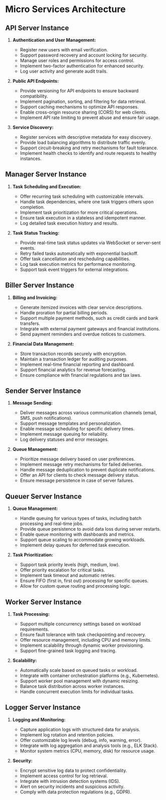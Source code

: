 # Micro Services Architecture

## API Server Instance

1. **Authentication and User Management:**

   - Register new users with email verification.
   - Support password recovery and account locking for security.
   - Manage user roles and permissions for access control.
   - Implement two-factor authentication for enhanced security.
   - Log user activity and generate audit trails.

2. **Public API Endpoints:**

   - Provide versioning for API endpoints to ensure backward compatibility.
   - Implement pagination, sorting, and filtering for data retrieval.
   - Support caching mechanisms to optimize API responses.
   - Enable cross-origin resource sharing (CORS) for web clients.
   - Implement API rate limiting to prevent abuse and ensure fair usage.

3. **Service Discovery:**
   - Register services with descriptive metadata for easy discovery.
   - Provide load balancing algorithms to distribute traffic evenly.
   - Support circuit-breaking and retry mechanisms for fault tolerance.
   - Implement health checks to identify and route requests to healthy instances.

## Manager Server Instance

1. **Task Scheduling and Execution:**

   - Offer recurring task scheduling with customizable intervals.
   - Handle task dependencies, where one task triggers others upon completion.
   - Implement task prioritization for more critical operations.
   - Ensure task execution in a stateless and idempotent manner.
   - Log detailed task execution history and results.

2. **Task Status Tracking:**
   - Provide real-time task status updates via WebSocket or server-sent events.
   - Retry failed tasks automatically with exponential backoff.
   - Offer task cancellation and rescheduling capabilities.
   - Log task execution metrics for performance monitoring.
   - Support task event triggers for external integrations.

## Biller Server Instance

1. **Billing and Invoicing:**

   - Generate itemized invoices with clear service descriptions.
   - Handle proration for partial billing periods.
   - Support multiple payment methods, such as credit cards and bank transfers.
   - Integrate with external payment gateways and financial institutions.
   - Send payment reminders and overdue notices to customers.

2. **Financial Data Management:**
   - Store transaction records securely with encryption.
   - Maintain a transaction ledger for auditing purposes.
   - Implement real-time financial reporting and dashboard.
   - Support financial analytics for revenue forecasting.
   - Ensure compliance with financial regulations and tax laws.

## Sender Server Instance

1. **Message Sending:**

   - Deliver messages across various communication channels (email, SMS, push notifications).
   - Support message templates and personalization.
   - Enable message scheduling for specific delivery times.
   - Implement message queuing for reliability.
   - Log delivery statuses and error messages.

2. **Queue Management:**
   - Prioritize message delivery based on user preferences.
   - Implement message retry mechanisms for failed deliveries.
   - Handle message deduplication to prevent duplicate notifications.
   - Offer an API for clients to check message delivery status.
   - Ensure message persistence in case of server failures.

## Queuer Server Instance

1. **Queue Management:**

   - Handle queuing for various types of tasks, including batch processing and real-time jobs.
   - Provide queue persistence to avoid data loss during server restarts.
   - Enable queue monitoring with dashboards and metrics.
   - Support queue scaling to accommodate growing workloads.
   - Implement delay queues for deferred task execution.

2. **Task Prioritization:**
   - Support task priority levels (high, medium, low).
   - Offer priority escalation for critical tasks.
   - Implement task timeout and automatic retries.
   - Ensure FIFO (first in, first out) processing for specific queues.
   - Allow for custom queue routing and processing logic.

## Worker Server Instance

1. **Task Processing:**

   - Support multiple concurrency settings based on workload requirements.
   - Ensure fault tolerance with task checkpointing and recovery.
   - Offer resource management, including CPU and memory limits.
   - Implement scalability through dynamic worker provisioning.
   - Support fine-grained task logging and tracing.

2. **Scalability:**
   - Automatically scale based on queued tasks or workload.
   - Integrate with container orchestration platforms (e.g., Kubernetes).
   - Support worker pool management with dynamic resizing.
   - Balance task distribution across worker instances.
   - Handle concurrent execution limits for individual tasks.

## Logger Server Instance

1. **Logging and Monitoring:**

   - Capture application logs with structured data for analysis.
   - Implement log rotation and retention policies.
   - Offer customizable log levels (debug, info, warning, error).
   - Integrate with log aggregation and analysis tools (e.g., ELK Stack).
   - Monitor system metrics (CPU, memory, disk) for resource usage.

2. **Security:**
   - Encrypt sensitive log data to protect confidentiality.
   - Implement access control for log retrieval.
   - Integrate with intrusion detection systems (IDS).
   - Alert on security incidents and suspicious activity.
   - Comply with data protection regulations (e.g., GDPR).

